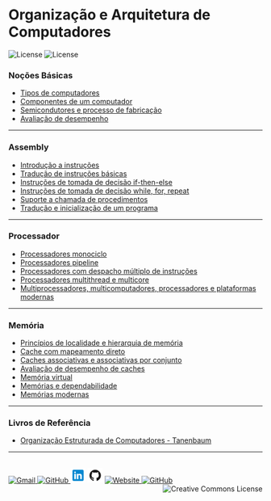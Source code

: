 # Organização e Arquitetura de Computadores

![License](https://img.shields.io/badge/Code%20License-MIT-blue.svg)
![License](https://img.shields.io/badge/UFSC-Organiza%C3%A7%C3%A3o%20e%20Arquitetura%20de%20Computadores-blue)

### Noções Básicas
- [Tipos de computadores](nocoes_basicas/)
- [Componentes de um computador](nocoes_basicas/)
- [Semicondutores e processo de fabricação](nocoes_basicas/)
- [Avaliação de desempenho](nocoes_basicas/)

---

### Assembly
- [Introdução a instruções](assembly/)
- [Tradução de instruções básicas](assembly/)
- [Instruções de tomada de decisão if-then-else](assembly/)
- [Instruções de tomada de decisão while, for, repeat](assembly/)
- [Suporte a chamada de procedimentos](assembly/)
- [Tradução e inicialização de um programa](assembly/)

---

### Processador
- [Processadores monociclo](processador/)
- [Processadores pipeline](processador/)
- [Processadores com despacho múltiplo de instruções](processador/)
- [Processadores multithread e multicore](processador/)
- [Multiprocessadores, multicomputadores, processadores e plataformas modernas](processador/)

---

### Memória
- [Princípios de localidade e hierarquia de memória](memoria/)
- [Cache com mapeamento direto](memoria/)
- [Caches associativas e associativas por conjunto](memoria/)
- [Avaliação de desempenho de caches](memoria/)
- [Memória virtual](memoria/)
- [Memórias e dependabilidade](memoria/)
- [Memórias modernas](memoria/)

---

### Livros de Referência
- [Organização Estruturada de Computadores - Tanenbaum](livros/)

---

<p  align="left">
<br/>
<a href="mailto:brunocampos01@gmail.com" target="_blank"><img src="https://github.com/brunocampos01/devops/blob/master/images/email.png" alt="Gmail" width="30">
</a>
<a href="https://stackoverflow.com/users/8329698/bruno-campos" target="_blank"><img src="https://github.com/brunocampos01/devops/blob/master/images/stackoverflow.png" alt="GitHub" width="30">
</a>
<a href="https://www.linkedin.com/in/brunocampos01" target="_blank"><img src="https://github.com/brunocampos01/devops/blob/master/images/linkedin.png" alt="LinkedIn" width="30"></a>
<a href="https://github.com/brunocampos01" target="_blank"><img src="https://github.com/brunocampos01/devops/blob/master/images/github.png" alt="GitHub" width="30"></a>
<a href="https://brunocampos01.netlify.app/" target="_blank"><img src="https://github.com/brunocampos01/devops/blob/master/images/blog.png" alt="Website" width="30">
</a>
<a href="https://medium.com/@brunocampos01" target="_blank"><img src="https://github.com/brunocampos01/devops/blob/master/images/medium.png" alt="GitHub" width="30">
</a>
<a rel="license" href="http://creativecommons.org/licenses/by-sa/4.0/"><img alt="Creative Commons License" style="border-width:0" src="https://i.creativecommons.org/l/by-sa/4.0/88x31.png",  align="right" /></a><br/>
</p>

